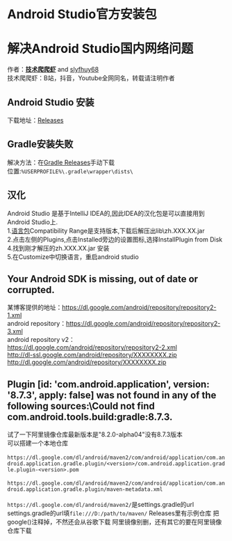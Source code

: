 # Android Studio官方安装包 
# 解决Android Studio国内网络问题


作者：**[技术爬爬虾](https://github.com/tech-shrimp/me)** and [slyfhuy68](https://github.com/slyfhuy68) <br>
技术爬爬虾：B站，抖音，Youtube全网同名，转载请注明作者<br>

## Android Studio 安装
下载地址：[Releases](https://github.com/slyfhuy68/android_studio_installer/releases)
## Gradle安装失败
解决方法：在[Gradle Releases](https://github.com/gradle/gradle-distributions/releases)手动下载<br>
位置:`%USERPROFILE%\.gradle\wrapper\dists\`
## 汉化
Android Studio 是基于IntelliJ IDEA的,因此IDEA的汉化包是可以直接用到Android Studio上.<br>
1.[语言包](https://plugins.jetbrains.com/plugin/13710-chinese-simplified-language-pack----/versions)Compatibility Range是支持版本,下载后解压出lib\zh.XXX.XX.jar <br>
2.点击左侧的Plugins,点击Installed旁边的设置图标,选择InstallPlugin from Disk <br>
4.找到刚才解压的zh.XXX.XX.jar 安装 <br>
5.在Customize中切换语言，重启android studio<br>
## Your Android SDK is missing, out of date or corrupted.
某博客提供的地址：https://dl.google.com/android/repository/repository2-1.xml<br>
android repository：https://dl.google.com/android/repository/repository2-3.xml<br>
android repository v2：https://dl.google.com/android/repository/repository2-2.xml<br>
http://dl-ssl.google.com/android/repository/XXXXXXXX.zip
http://dl.google.com/android/repository/XXXXXXXX.zip
## Plugin [id: 'com.android.application', version: '8.7.3', apply: false] was not found in any of the following sources:\Could not find com.android.tools.build:gradle:8.7.3.

试了一下阿里镜像仓库最新版本是"8.2.0-alpha04"没有8.7.3版本<br>
可以搭建一个本地仓库<br><br>
`https://dl.google.com/dl/android/maven2/com/android/application/com.android.application.gradle.plugin/<version>/com.android.application.gradle.plugin-<version>.pom`<br><br>
`https://dl.google.com/dl/android/maven2/com/android/application/com.android.application.gradle.plugin/maven-metadata.xml`<br><br>
`https://dl.google.com/dl/android/maven2/`是settings.gradle的url<br>
settings.gradle的url填`file:///D:/path/to/maven/`
Releases里有示例仓库
把google()注释掉，不然还会从谷歌下载
阿里镜像别删，还有其它的要在阿里镜像仓库下载

